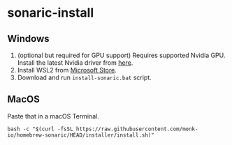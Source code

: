 # sonaric-install

## Windows

1. (optional but required for GPU support) Requires supported Nvidia GPU. Install the latest Nvidia driver from [here](https://www.nvidia.com/Download/index.aspx).
2. Install WSL2 from [Microsoft Store](https://aka.ms/wslstorepage).
3. Download and run `install-sonaric.bat` script.

## MacOS

Paste that in a macOS Terminal.

```
bash -c "$(curl -fsSL https://raw.githubusercontent.com/monk-io/homebrew-sonaric/HEAD/installer/install.sh)"
```
